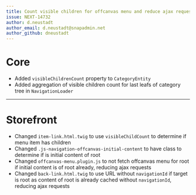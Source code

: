 ```yaml
---
title: Count visible children for offcanvas menu and reduce ajax requests
issue: NEXT-14732
author: d.neustadt
author_email: d.neustadt@snapadmin.net 
author_github: dneustadt
---
```

# Core
* Added `visibleChildrenCount` property to `CategoryEntity`
* Added aggregation of visible children count for last leafs of category tree in `NavigationLoader`
___
# Storefront
* Changed `item-link.html.twig` to use `visibleChildCount` to determine if menu item has children
* Changed `.js-navigation-offcanvas-initial-content` to have class to determine if is initial content of root
* Changed `offcanvas-menu.plugin.js` to not fetch offcanvas menu for root if initial content is of root already, reducing ajax requests
* Changed `back-link.html.twig` to use URL without `navigationId` if target is root as content of root is already cached without `navigationId`, reducing ajax requests
